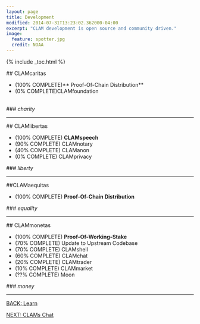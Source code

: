 ```yaml
---
layout: page
title: Development
modified: 2014-07-31T13:23:02.362000-04:00
excerpt: "CLAM development is open source and community driven."
image:
  feature: spotter.jpg
  credit: NOAA
---
```


{% include _toc.html %}

##<i class="fa fa-child fa-5x"></i> CLAMcaritas

- (100% COMPLETE)** Proof-Of-Chain Distribution**
- (0% COMPLETE)CLAMfoundation<br><br>

###*<i class="fa fa-check-square fa-2x"></i> charity*

---

##<i class="fa fa-flag-checkered fa-5x"></i> CLAMlibertas

- (100% COMPLETE) **CLAMspeech**
- (90% COMPLETE) CLAMnotary
- (40% COMPLETE) CLAManon
- (0% COMPLETE) CLAMprivacy

###*<i class="fa fa-check-square fa-2x"></i> liberty*

---

##<i class="fa fa-heart fa-5x"></i>CLAMaequitas

- (100% COMPLETE) **Proof-Of-Chain Distribution**

###*<i class="fa fa-check-square fa-2x"></i> equality*

---

##<i class="fa fa-money fa-5x"></i> CLAMmonetas

- (100% COMPLETE) **Proof-Of-Working-Stake**
- (70% COMPLETE) Update to Upstream Codebase
- (70% COMPLETE) CLAMshell
- (60% COMPLETE) CLAMchat
- (20% COMPLETE) CLAMtrader
- (10% COMPLETE) CLAMmarket
- (??% COMPLETE) Moon

###*<i class="fa fa-check-square fa-2x"></i> money*

---

<div><a markdown="0" href="{{ site.url }}/learn" class="btn">BACK: Learn</a>

<a markdown="0" href="{{ site.url }}/clams-chat" class="btn">NEXT: CLAMs Chat</a></div>
